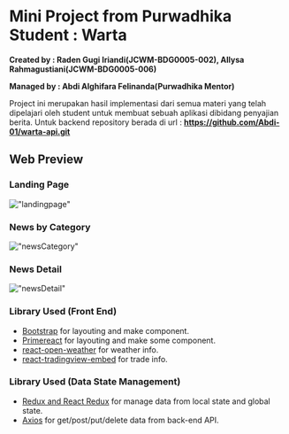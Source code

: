 # Mini Project from Purwadhika Student : Warta
**Created by : Raden Gugi Iriandi(JCWM-BDG0005-002), Allysa Rahmagustiani(JCWM-BDG0005-006)**

**Managed by : Abdi Alghifara Felinanda(Purwadhika Mentor)**

Project ini merupakan hasil implementasi dari semua materi yang telah dipelajari oleh student untuk membuat sebuah aplikasi dibidang penyajian berita. Untuk backend repository berada di url : **https://github.com/Abdi-01/warta-api.git**

## Web Preview

### Landing Page
!["landingpage"](documentation/landingPage.png)

### News by Category
!["newsCategory"](documentation/newsCategory.png)

### News Detail
!["newsDetail"](documentation/NewsDetail.png)

### Library Used (Front End)
- [Bootstrap](https://getbootstrap.com/docs/4.0/getting-started/introduction/) for layouting and make component.
- [Primereact](https://www.primefaces.org/primereact/) for layouting and make some component.
- [react-open-weather](https://www.npmjs.com/package/react-open-weather) for weather info.
- [react-tradingview-embed](https://www.npmjs.com/package/react-tradingview-embed) for trade info.

### Library Used (Data State Management)
- [Redux and React Redux](https://redux.js.org/) for manage data from local state and global state.
- [Axios](https://www.npmjs.com/package/axios) for get/post/put/delete data from back-end API.